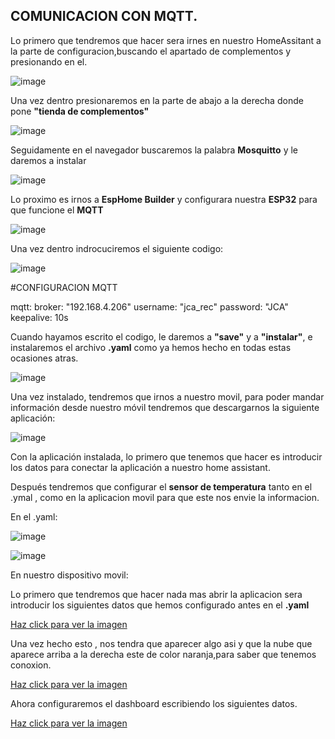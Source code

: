 ## COMUNICACION CON MQTT.

Lo primero que tendremos que hacer sera irnes en nuestro HomeAssitant a la parte de configuracion,buscando el apartado de complementos y presionando en el.


![image](https://github.com/user-attachments/assets/2c017f24-2a55-4506-a48a-61e715207778)


Una vez dentro presionaremos en la parte de abajo a la derecha donde pone **"tienda de complementos"**


![image](https://github.com/user-attachments/assets/a88c0e0c-32a9-4df0-97f2-be3e33e2a645)


Seguidamente en el navegador buscaremos la palabra **Mosquitto** y le daremos a instalar


![image](https://github.com/user-attachments/assets/30dec620-5bb2-4082-8c76-e218fcfab579)


Lo proximo es irnos a **EspHome Builder** y configurara nuestra **ESP32** para que funcione el **MQTT**


![image](https://github.com/user-attachments/assets/63100e19-eddf-490b-befd-012d99cd6484)


Una vez dentro indrocuciremos el siguiente codigo:


![image](https://github.com/user-attachments/assets/1d9b6c33-8b24-472b-838e-9de11a6f7d05)


#CONFIGURACION MQTT

mqtt:
  broker: "192.168.4.206"
  username: "jca_rec"
  password: "JCA"
  keepalive: 10s


Cuando hayamos escrito el codigo, le daremos a **"save"** y a **"instalar"**, e instalaremos el archivo **.yaml** como ya hemos hecho en todas estas ocasiones atras.


![image](https://github.com/user-attachments/assets/63309ced-1068-4aa6-8522-69bd69c8b656)


Una vez instalado, tendremos que irnos a nuestro movil, para poder mandar información desde nuestro móvil tendremos que descargarnos la siguiente aplicación:


![image](https://github.com/user-attachments/assets/80ece49a-c936-4538-a2d7-d5f29a4acb6c)


Con la aplicación instalada, lo primero que tenemos que hacer es introducir los datos para conectar la aplicación a nuestro home assistant.





Después tendremos que configurar el **sensor de temperatura** tanto en el .ymal , como en la aplicacion movil para que este nos envie la informacion.

En el .yaml:

![image](https://github.com/user-attachments/assets/837d3db7-99b1-4659-b805-366fb1d39560)


![image](https://github.com/user-attachments/assets/15ce2516-3140-4d92-9d4a-9f00545a6458)


En nuestro dispositivo movil:

Lo primero que tendremos que hacer nada mas abrir la aplicacion sera introducir los siguientes datos que hemos configurado antes en el **.yaml**


<a href="https://github.com/user-attachments/assets/e59d9865-ec2b-4443-a25f-70864d78510d" target="_blank">Haz click para ver la imagen</a>


Una vez hecho esto , nos tendra que aparecer algo asi y que la nube que aparece arriba a la derecha este de color naranja,para saber que tenemos conoxion.


<a href="https://github.com/user-attachments/assets/903c154a-993e-4b20-ab0f-896e51bd761f" target="_blank">Haz click para ver la imagen</a>


Ahora configuraremos el dashboard escribiendo los siguientes datos.


<a href="https://github.com/user-attachments/assets/41c60668-2e79-4e5d-88e2-547325998774" target="_blank">Haz click para ver la imagen</a>




